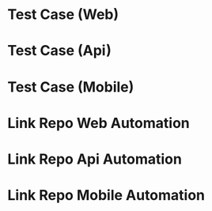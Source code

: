 

# Test Case (Web)


# Test Case (Api)


# Test Case (Mobile)


# Link Repo Web Automation


# Link Repo Api Automation


# Link Repo Mobile Automation

